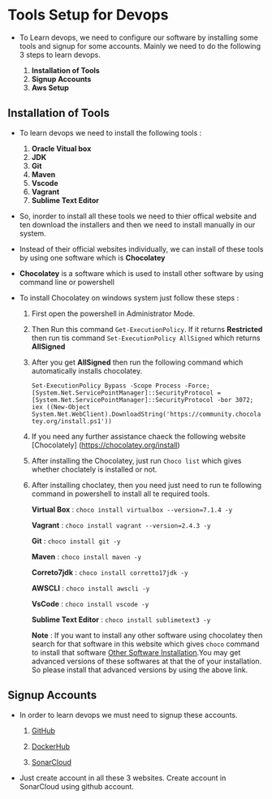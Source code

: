 # Tools Setup for Devops 

- To Learn devops, we need to configure our software by installing some tools and signup for some accounts. Mainly we need to do the following 3 steps to learn devops.

  1) **Installation of Tools**
  2) **Signup Accounts**
  3) **Aws Setup**

## Installation of Tools

- To learn devops we need to install the following tools :

  1) **Oracle Vitual box**
  2) **JDK**
  3) **Git**
  4) **Maven**
  5) **Vscode**
  6) **Vagrant**
  7) **Sublime Text Editor**

- So, inorder to install all these tools we need to thier offical website and ten download the installers and then we need to install manually in our system.

- Instead of their official websites individually, we can install of these tools by using one software which is <b>Chocolatey</b>

- <b>Chocolatey</b> is a software which is used to install other software by using command line or powershell

- To install Chocolatey on windows system just follow these steps :

  1) First open the powershell in Administrator Mode.

  2) Then Run this command `Get-ExecutionPolicy`. If it returns <b>Restricted</b> then run tis command `Set-ExecutionPolicy AllSigned` which returns <b>AllSigned</b>

  3) After you get <b>AllSigned</b> then run the following command which automatically installs chocolatey.

     `Set-ExecutionPolicy Bypass -Scope Process -Force; [System.Net.ServicePointManager]::SecurityProtocol = [System.Net.ServicePointManager]::SecurityProtocol -bor 3072; iex ((New-Object System.Net.WebClient).DownloadString('https://community.chocolatey.org/install.ps1'))`

  4) If you need any further assistance chaeck the following website [Chocolately] (https://chocolatey.org/install)

  5) After installing the Chocolatey, just run `Choco list` which gives whether choclately is installed or not.

  6) After installing choclatey, then you need just need to run te following command in powershell to install all te required tools.

     **Virtual Box** : `choco install virtualbox --version=7.1.4 -y`

     **Vagrant** : `choco install vagrant --version=2.4.3 -y`

     **Git** : `choco install git -y`

     **Maven** : `choco install maven -y`

     **Correto7jdk** : `choco install corretto17jdk -y`

     **AWSCLI** : `choco install awscli -y`

     **VsCode** : `choco install vscode -y`

     **Sublime Text Editor** : `choco install sublimetext3 -y`

     **Note** : If you want to install any other software using chocolatey then search for that software in this website which gives `choco` command to install that software [Other Software Installation](https://community.chocolatey.org/packages/virtualbox).You may get advanced versions of these softwares at that the of your installation. So please install that advanced versions by using the above link.

## Signup Accounts

- In order to learn devops we must need to signup these accounts.

  1) [GitHub](https://github.com/)

  2) [DockerHub](https://hub.docker.com/)

  3) [SonarCloud](https://sonarcloud.io)

- Just create account in all these 3 websites. Create account in SonarCloud using github account.

